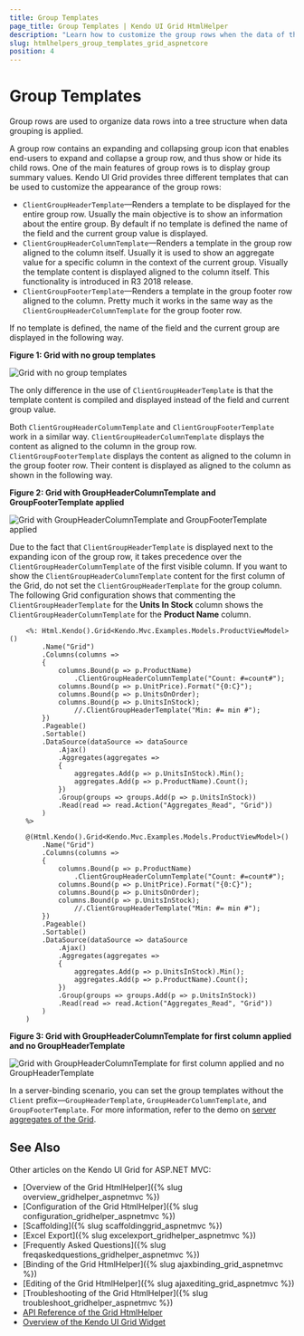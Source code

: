```yaml
---
title: Group Templates
page_title: Group Templates | Kendo UI Grid HtmlHelper
description: "Learn how to customize the group rows when the data of the Kendo UI Grid HtmlHelper for ASP.NET Core (MVC 6 or ASP.NET Core MVC) is grouped."
slug: htmlhelpers_group_templates_grid_aspnetcore
position: 4
---
```


# Group Templates

Group rows are used to organize data rows into a tree structure when data grouping is applied.

A group row contains an expanding and collapsing group icon that enables end-users to expand and collapse a group row, and thus show or hide its child rows. One of the main features of group rows is to display group summary values. Kendo UI Grid provides three different templates that can be used to customize the appearance of the group rows:

- `ClientGroupHeaderTemplate`&mdash;Renders a template to be displayed for the entire group row. Usually the main objective is to show an information about the entire group. By default if no template is defined the name of the field and the current group value is displayed.
- `ClientGroupHeaderColumnTemplate`&mdash;Renders a template in the group row aligned to the column itself. Usually it is used to show an aggregate value for a specific column in the context of the current group. Visually the template content is displayed aligned to the column itself. This functionality is introduced in R3 2018 release.
- `ClientGroupFooterTemplate`&mdash;Renders a template in the group footer row aligned to the column. Pretty much it works in the same way as the `ClientGroupHeaderColumnTemplate` for the group footer row.

If no template is defined, the name of the field and the current group are displayed in the following way.

**Figure 1: Grid with no group templates**

![Grid with no group templates](/helpers/grid/grid-no-group-header-template.png)

The only difference in the use of `ClientGroupHeaderTemplate` is that the template content is compiled and displayed instead of the field and current group value.

Both `ClientGroupHeaderColumnTemplate` and `ClientGroupFooterTemplate` work in a similar way. `ClientGroupHeaderColumnTemplate` displays the content as aligned to the column in the group row. `ClientGroupFooterTemplate` displays the content as aligned to the column in the group footer row. Their content is displayed as aligned to the column as shown in the following way.

**Figure 2: Grid with GroupHeaderColumnTemplate and GroupFooterTemplate applied**

![Grid with GroupHeaderColumnTemplate and GroupFooterTemplate applied](/helpers/grid/grid-group-header-column-template.png)

Due to the fact that `ClientGroupHeaderTemplate` is displayed next to the expanding icon of the group row, it takes precedence over the `ClientGroupHeaderColumnTemplate` of the first visible column. If you want to show the `ClientGroupHeaderColumnTemplate` content for the first column of the Grid, do not set the `ClientGroupHeaderTemplate` for the group column. The following Grid configuration shows that commenting the `ClientGroupHeaderTemplate` for the **Units In Stock** column shows the `ClientGroupHeaderColumnTemplate` for the **Product Name** column.

```ASPX
    <%: Html.Kendo().Grid<Kendo.Mvc.Examples.Models.ProductViewModel>()
        .Name("Grid")
        .Columns(columns =>
        {
            columns.Bound(p => p.ProductName)
                .ClientGroupHeaderColumnTemplate("Count: #=count#");
            columns.Bound(p => p.UnitPrice).Format("{0:C}");
            columns.Bound(p => p.UnitsOnOrder);
            columns.Bound(p => p.UnitsInStock);
                //.ClientGroupHeaderTemplate("Min: #= min #");
        })
        .Pageable()
        .Sortable()
        .DataSource(dataSource => dataSource
            .Ajax()
            .Aggregates(aggregates =>
            {
                aggregates.Add(p => p.UnitsInStock).Min();
                aggregates.Add(p => p.ProductName).Count();
            })
            .Group(groups => groups.Add(p => p.UnitsInStock))
            .Read(read => read.Action("Aggregates_Read", "Grid"))
        )
    %>
```
```Razor
    @(Html.Kendo().Grid<Kendo.Mvc.Examples.Models.ProductViewModel>()
        .Name("Grid")
        .Columns(columns =>
        {
            columns.Bound(p => p.ProductName)
                .ClientGroupHeaderColumnTemplate("Count: #=count#");
            columns.Bound(p => p.UnitPrice).Format("{0:C}");
            columns.Bound(p => p.UnitsOnOrder);
            columns.Bound(p => p.UnitsInStock);
                //.ClientGroupHeaderTemplate("Min: #= min #");
        })
        .Pageable()
        .Sortable()
        .DataSource(dataSource => dataSource
            .Ajax()
            .Aggregates(aggregates =>
            {
                aggregates.Add(p => p.UnitsInStock).Min();
                aggregates.Add(p => p.ProductName).Count();
            })
            .Group(groups => groups.Add(p => p.UnitsInStock))
            .Read(read => read.Action("Aggregates_Read", "Grid"))
        )
    )
```

**Figure 3: Grid with GroupHeaderColumnTemplate for first column applied and no GroupHeaderTemplate**

![Grid with GroupHeaderColumnTemplate for first column applied and no GroupHeaderTemplate](/helpers/grid/grid-group-header-column-template-first-column.png)

In a server-binding scenario, you can set the group templates without the `Client` prefix&mdash;`GroupHeaderTemplate`, `GroupHeaderColumnTemplate`, and `GroupFooterTemplate`. For more information, refer to the demo on [server aggregates of the Grid](https://demos.telerik.com/aspnet-mvc/grid/serveraggregates).

## See Also

Other articles on the Kendo UI Grid for ASP.NET MVC:

* [Overview of the Grid HtmlHelper]({% slug overview_gridhelper_aspnetmvc %})
* [Configuration of the Grid HtmlHelper]({% slug configuration_gridhelper_aspnetmvc %})
* [Scaffolding]({% slug scaffoldinggrid_aspnetmvc %})
* [Excel Export]({% slug excelexport_gridhelper_aspnetmvc %})
* [Frequently Asked Questions]({% slug freqaskedquestions_gridhelper_aspnetmvc %})
* [Binding of the Grid HtmlHelper]({% slug ajaxbinding_grid_aspnetmvc %})
* [Editing of the Grid HtmlHelper]({% slug ajaxediting_grid_aspnetmvc %})
* [Troubleshooting of the Grid HtmlHelper]({% slug troubleshoot_gridhelper_aspnetmvc %})
* [API Reference of the Grid HtmlHelper](http://docs.telerik.com/aspnet-mvc/api/Kendo.Mvc.UI.Fluent/GridBuilder)
* [Overview of the Kendo UI Grid Widget](http://docs.telerik.com/kendo-ui/controls/data-management/grid/overview)
